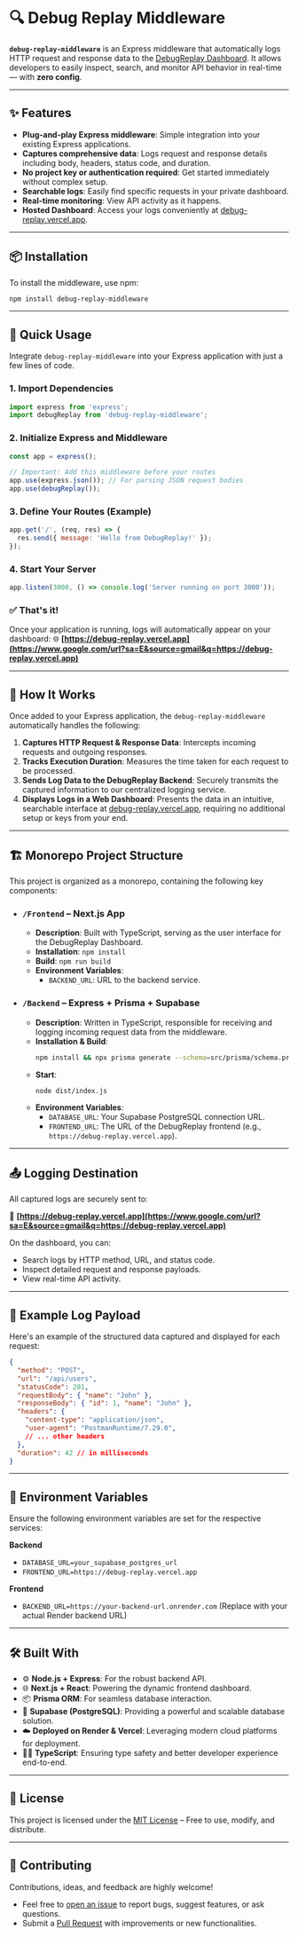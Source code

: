 
# 🔍 Debug Replay Middleware

**`debug-replay-middleware`** is an Express middleware that automatically logs HTTP request and response data to the [DebugReplay Dashboard](https://debug-replay.vercel.app). It allows developers to easily inspect, search, and monitor API behavior in real-time — with **zero config**.

---

## ✨ Features

* **Plug-and-play Express middleware**: Simple integration into your existing Express applications.
* **Captures comprehensive data**: Logs request and response details including body, headers, status code, and duration.
* **No project key or authentication required**: Get started immediately without complex setup.
* **Searchable logs**: Easily find specific requests in your private dashboard.
* **Real-time monitoring**: View API activity as it happens.
* **Hosted Dashboard**: Access your logs conveniently at [debug-replay.vercel.app](https://debug-replay.vercel.app).

---

## 📦 Installation

To install the middleware, use npm:

```bash
npm install debug-replay-middleware
````

-----

## 🧠 Quick Usage

Integrate `debug-replay-middleware` into your Express application with just a few lines of code.

### 1\. Import Dependencies

```javascript
import express from 'express';
import debugReplay from 'debug-replay-middleware';
```

### 2\. Initialize Express and Middleware

```javascript
const app = express();

// Important: Add this middleware before your routes
app.use(express.json()); // For parsing JSON request bodies
app.use(debugReplay());
```

### 3\. Define Your Routes (Example)

```javascript
app.get('/', (req, res) => {
  res.send({ message: 'Hello from DebugReplay!' });
});
```

### 4\. Start Your Server

```javascript
app.listen(3000, () => console.log('Server running on port 3000'));
```

### ✅ That's it\!

Once your application is running, logs will automatically appear on your dashboard:
🌐 **[https://debug-replay.vercel.app](https://www.google.com/url?sa=E&source=gmail&q=https://debug-replay.vercel.app)**

-----

## 🧩 How It Works

Once added to your Express application, the `debug-replay-middleware` automatically handles the following:

1.  **Captures HTTP Request & Response Data**: Intercepts incoming requests and outgoing responses.
2.  **Tracks Execution Duration**: Measures the time taken for each request to be processed.
3.  **Sends Log Data to the DebugReplay Backend**: Securely transmits the captured information to our centralized logging service.
4.  **Displays Logs in a Web Dashboard**: Presents the data in an intuitive, searchable interface at [debug-replay.vercel.app](https://www.google.com/url?sa=E&source=gmail&q=https://debug-replay.vercel.app), requiring no additional setup or keys from your end.

-----

## 🏗️ Monorepo Project Structure

This project is organized as a monorepo, containing the following key components:

  * ### `/Frontend` – Next.js App

      * **Description**: Built with TypeScript, serving as the user interface for the DebugReplay Dashboard.
      * **Installation**: `npm install`
      * **Build**: `npm run build`
      * **Environment Variables**:
          * `BACKEND_URL`: URL to the backend service.

  * ### `/Backend` – Express + Prisma + Supabase

      * **Description**: Written in TypeScript, responsible for receiving and logging incoming request data from the middleware.
      * **Installation & Build**:
        ```bash
        npm install && npx prisma generate --schema=src/prisma/schema.prisma && npx tsc
        ```
      * **Start**:
        ```bash
        node dist/index.js
        ```
      * **Environment Variables**:
          * `DATABASE_URL`: Your Supabase PostgreSQL connection URL.
          * `FRONTEND_URL`: The URL of the DebugReplay frontend (e.g., `https://debug-replay.vercel.app`).

-----

## 📤 Logging Destination

All captured logs are securely sent to:

🔗 **[https://debug-replay.vercel.app](https://www.google.com/url?sa=E&source=gmail&q=https://debug-replay.vercel.app)**

On the dashboard, you can:

  * Search logs by HTTP method, URL, and status code.
  * Inspect detailed request and response payloads.
  * View real-time API activity.

-----

## 🧪 Example Log Payload

Here's an example of the structured data captured and displayed for each request:

```json
{
  "method": "POST",
  "url": "/api/users",
  "statusCode": 201,
  "requestBody": { "name": "John" },
  "responseBody": { "id": 1, "name": "John" },
  "headers": {
    "content-type": "application/json",
    "user-agent": "PostmanRuntime/7.29.0",
    // ... other headers
  },
  "duration": 42 // in milliseconds
}
```

-----

## 🔐 Environment Variables

Ensure the following environment variables are set for the respective services:

**Backend**

  * `DATABASE_URL=your_supabase_postgres_url`
  * `FRONTEND_URL=https://debug-replay.vercel.app`

**Frontend**

  * `BACKEND_URL=https://your-backend-url.onrender.com` (Replace with your actual Render backend URL)

-----

## 🛠 Built With

  * ⚙️ **Node.js + Express**: For the robust backend API.
  * 🌐 **Next.js + React**: Powering the dynamic frontend dashboard.
  * 📦 **Prisma ORM**: For seamless database interaction.
  * 🧱 **Supabase (PostgreSQL)**: Providing a powerful and scalable database solution.
  * ☁️ **Deployed on Render & Vercel**: Leveraging modern cloud platforms for deployment.
  * 🧑‍💻 **TypeScript**: Ensuring type safety and better developer experience end-to-end.

-----

## 📜 License

This project is licensed under the [MIT License](https://www.google.com/search?q=LICENSE) – Free to use, modify, and distribute.

-----

## 🤝 Contributing

Contributions, ideas, and feedback are highly welcome\!

  * Feel free to [open an issue](https://www.google.com/search?q=https://github.com/OmXDev/DebugReplay/issues) to report bugs, suggest features, or ask questions.
  * Submit a [Pull Request](https://www.google.com/search?q=https://github.com/OmXDev/DebugReplay/pulls) with improvements or new functionalities.


```
```